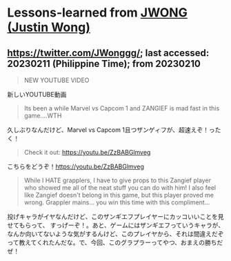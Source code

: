 # Lessons-learned from [JWONG (Justin Wong)](https://twitter.com/JWonggg?ref_src=twsrc%5Egoogle%7Ctwcamp%5Eserp%7Ctwgr%5Eauthor)

## https://twitter.com/JWonggg/; last accessed: 20230211 (Philippine Time); from 20230210

> NEW YOUTUBE VIDEO

新しいYOUTUBE動画

> Its been a while Marvel vs Capcom 1 and ZANGIEF is mad fast in this game....WTH

久しぶりなんだけど、Marvel vs Capcom 1且つザンゲィフが、超速えぞ！ったく！

> Check it out: https://youtu.be/ZzBABGlmveg

こちらをどうぞ！https://youtu.be/ZzBABGlmveg

> While I HATE grapplers, I have to give props to this Zangief player who showed me all of the neat stuff you can do with him! I also feel like Zangief doesn't belong in this game, but this player proved me wrong. Grappler mains... you win this time with this compliment...

投げキャラがイヤなんだけど、このザンギエフプレイヤーにカッコいいことを見せてもらって、
すっげーぞ！。あと、ゲームにはザンギエフっていうキャラが、なんか向いてないような気がするんけど、このプレイヤから、それは間違えだぞって教えてくれたんだな。で、今回、このグラプラーってやつ、おまえの勝ちだぜ！

